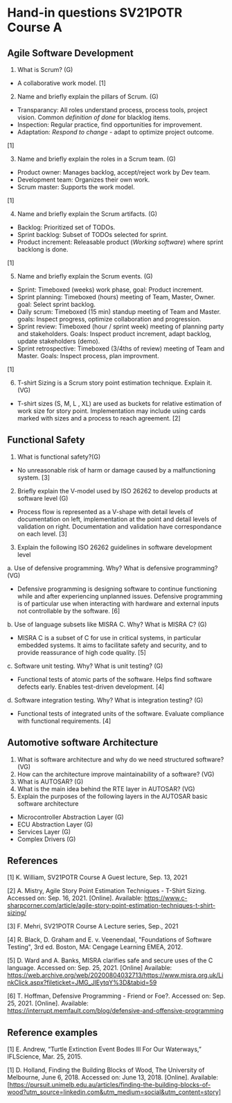 # Hand-in questions SV21POTR Course A

## Agile Software Development

1. What is Scrum? (G)

- A collaborative work model. [1]

2. Name and briefly explain the pillars of Scrum. (G)

- Transparancy: All roles understand process, process tools, project vision. Common _definition of done_ for blacklog items.
- Inspection: Regular practice, find opportunities for improvement.
- Adaptation: _Respond to change_ - adapt to optimize project outcome.

[1]

3. Name and briefly explain the roles in a Scrum team. (G)

- Product owner: Manages backlog, accept/reject work by Dev team.
- Development team: Organizes their own work.
- Scrum master: Supports the work model.

[1]

4. Name and briefly explain the Scrum artifacts. (G)

- Backlog: Prioritized set of TODOs.
- Sprint backlog: Subset of TODOs selected for sprint.
- Product increment: Releasable product (_Working software_) where sprint backlong is done.

[1]

5. Name and briefly explain the Scrum events. (G)

- Sprint: Timeboxed (weeks) work phase, goal: Product increment.
- Sprint planning: Timeboxed (hours) meeting of Team, Master, Owner. goal: Select sprint backlog.
- Daily scrum: Timeboxed (15 min) standup meeting of Team and Master. goals: Inspect progress, optimize collaboration and progression.
- Sprint review: Timeboxed (hour / sprint week) meeting of planning party and stakeholders. Goals: Inspect product increment, adapt backlog, update stakeholders (demo).
- Sprint retrospective: Timeboxed (3/4ths of review) meeting of Team and Master. Goals: Inspect process, plan improvment.

[1]

6. T-shirt Sizing is a Scrum story point estimation technique. Explain it. (VG)

- T-shirt sizes (S, M, L , XL) are used as buckets for relative estimation of work size for story point.
Implementation may include using cards marked with sizes and a process to reach agreement. [2]

## Functional Safety

1. What is functional safety?(G)

- No unreasonable risk of harm or damage caused by a malfunctioning system. [3]

2. Briefly explain the V-model used by ISO 26262 to develop products at software level (G)

- Process flow is represented as a V-shape with detail levels of documentation on left, implementation at the point and detail levels of validation on right. Documentation and validation have correspondance on each level.
[3]

3. Explain the following ISO 26262 guidelines in software development level

a. Use of defensive programming. Why? What is defensive programming? (VG)

- Defensive programming is designing software to continue functioning while and after experiencing unplanned issues. Defensive programming is of particular use when interacting with hardware and external inputs not controllable by the software. [6]

b. Use of language subsets like MISRA C. Why? What is MISRA C? (G)

- MISRA C is a subset of C for use in critical systems, in particular embedded systems. It aims to facilitate safety and security, and to provide reassurance of high code quality. [5]

c. Software unit testing. Why? What is unit testing? (G)

- Functional tests of atomic parts of the software. Helps find software defects early. Enables test-driven development. [4]

d. Software integration testing. Why? What is integration testing? (G)

- Functional tests of integrated units of the software. Evaluate compliance with functional requirements. [4]

## Automotive software Architecture

1. What is software architecture and why do we need structured software? (VG)
2. How can the architecture improve maintainability of a software? (VG)
3. What is AUTOSAR? (G)
4. What is the main idea behind the RTE layer in AUTOSAR? (VG)
5. Explain the purposes of the following layers in the AUTOSAR basic software architecture

- Microcontroller Abstraction Layer (G)
- ECU Abstraction Layer (G)
- Services Layer (G)
- Complex Drivers (G)

## References

[1] K. William, SV21POTR Course A Guest lecture, Sep. 13, 2021

[2] A. Mistry, Agile Story Point Estimation Techniques - T-Shirt Sizing. Accessed on: Sep. 16, 2021. [Online]. Available: <https://www.c-sharpcorner.com/article/agile-story-point-estimation-techniques-t-shirt-sizing/>

[3] F. Mehri, SV21POTR Course A Lecture series, Sep., 2021

[4] R. Black, D. Graham and E. v. Veenendaal, "Foundations of Software Testing", 3rd ed. Boston, MA: Cengage Learning EMEA, 2012.

[5] D. Ward and A. Banks, MISRA clarifies safe and secure uses of the C language. Accessed on: Sep. 25, 2021. [Online] Available: <https://web.archive.org/web/20200804032713/https://www.misra.org.uk/LinkClick.aspx?fileticket=JMG_JlEytqY%3D&tabid=59>  

[6] T. Hoffman, Defensive Programming - Friend or Foe?. Accessed on: Sep. 25, 2021. [Online]. Available: <https://interrupt.memfault.com/blog/defensive-and-offensive-programming>




## Reference examples

[1] E. Andrew, “Turtle Extinction Event Bodes Ill For Our Waterways,” IFLScience, Mar. 25, 2015.

[1] D. Holland, Finding the Building Blocks of Wood, The University of Melbourne, June 6, 2018. Accessed on: June 13, 2018. [Online]. Available: [https://pursuit.unimelb.edu.au/articles/finding-the-building-blocks-of-wood?utm_source=linkedin.com&utm_medium=social&utm_content=story]
